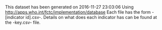 This dataset has been generated on 2016-11-27 23:03:06
Using http://apps.who.int/fctc/implementation/database 
Each file has the form -[indicator id].csv-.
Details on what does each indicator has can be found at the -key.csv- file.
